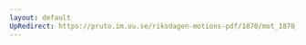 ```yaml
---
layout: default
UpRedirect: https://pruto.im.uu.se/riksdagen-motions-pdf/1870/mot_1870__fk__39/mot_1870__fk__39-011.pdf
---
```

